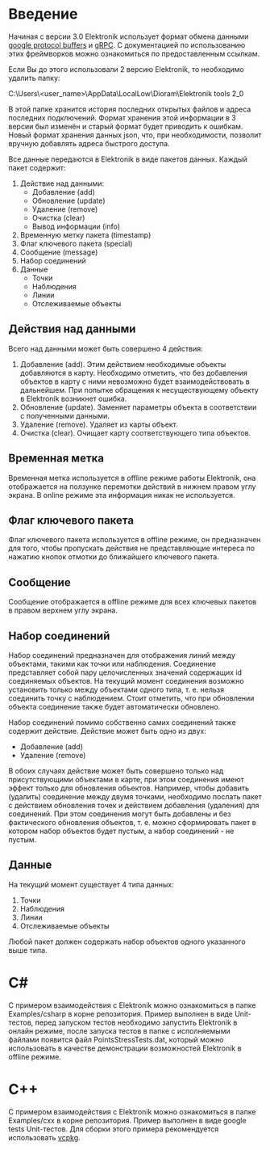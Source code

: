 # Введение

Начиная с версии 3.0 Elektronik использует формат обмена данными [google protocol buffers](https://developers.google.com/protocol-buffers/?hl=en) и [gRPC](https://grpc.io/). С документацией по использованию этих фреймворков можно ознакомиться по предоставленным ссылкам.

Eсли Вы до этого использовали 2 версию Elektronik, то необходимо удалить папку:

C:\\Users\\<user_name>\\AppData\\LocalLow\\Dioram\\Elektronik tools 2_0

В этой папке хранится история последних открытых файлов и адреса последних подключений. Формат хранения этой информации в 3 версии был изменён и старый формат будет приводить к ошибкам. Новый формат хранения данных json, что, при необходимости, позволит вручную добавлять адреса быстрого доступа.

Все данные передаются в Elektronik в виде пакетов данных. Каждый пакет содержит:
1. Действие над данными:
    * Добавление (add)
    * Обновление (update)
    * Удаление (remove)
    * Очистка (clear)
    * Вывод информации (info)
2. Временную метку пакета (timestamp)
3. Флаг ключевого пакета (special)
4. Сообщение (message)
5. Набор соединений
6. Данные
   * Точки
   * Наблюдения
   * Линии
   * Отслеживаемые объекты

## Действия над данными

Всего над данными может быть совершено 4 действия:
1. Добавление (add). Этим действием необходимые объекты добавляются в карту. Необходимо отметить, что без добавления объектов в карту с ними невозможно будет взаимодействовать в дальнейшем. При попытке обращения к несуществующему объекту в Elektronik возникнет ошибка.
2. Обновление (update). Заменяет параметры объекта в соответствии с полученными данными.
3. Удаление (remove). Удаляет из карты объект.
4. Очистка (clear). Очищает карту соответствующего типа объектов.

## Временная метка

Временная метка используется в offline режиме работы Elektronik, она отображается на ползунке перемотки действий в нижнем правом углу экрана. В online режиме эта информация никак не используется.

## Флаг ключевого пакета

Флаг ключевого пакета используется в offline режиме, он предназначен для того, чтобы пропускать действия не представляющие интереса по нажатию кнопок отмотки до ближайшего ключевого пакета.

## Сообщение

Сообщение отображается в offline режиме для всех ключевых пакетов в правом верхнем углу экрана.

## Набор соединений

Набор соединений предназначен для отображения линий между объектами, такими как точки или наблюдения. Соединение представляет собой пару целочисленных значений содержащих id соединяемых объектов. На текущий момент соединения возможно установить только между объектами одного типа, т. е. нельзя соединить точку с наблюдением. Стоит отметить, что при обновлении объекта соединение также будет автоматически обновлено.

Набор соединений помимо собственно самих соединений также содержит действие. Действие может быть одно из двух:
 * Добавление (add)
 * Удаление (remove)

В обоих случаях действие может быть совершено только над присутствующими объектами в карте, при этом соединения имеют эффект только для обновления объектов. Например, чтобы добавить (удалить) соединение между двумя точками, необходимо послать пакет с действием обновления точек и действием добавления (удаления) для соединений. При этом соединения могут быть добавлены и без фактического обновления объектов, т. е. можно сформировать пакет в котором набор объектов будет пустым, а набор соединений - не пустым.

## Данные

На текущий момент существует 4 типа данных:
1. Точки
2. Наблюдения
3. Линии
4. Отслеживаемые объекты

Любой пакет должен содержать набор объектов одного указанного выше типа.

# C#

C примером взаимодействия с Elektronik можно ознакомиться в папке Examples/csharp в корне репозитория. Пример выполнен в виде Unit-тестов, перед запуском тестов необходимо запустить Elektronik в онлайн режиме, после запуска тестов в папке с исполняемыми файлами появится файл PointsStressTests.dat, который можно использовать в качестве демонстрации возможностей Elektronik в offline режиме.

# C++

C примером взаимодействия с Elektronik можно ознакомиться в папке Examples/cxx в корне репозитория. Пример выполнен в виде google tests Unit-тестов. Для сборки этого примера рекомендуется использовать [vcpkg](https://github.com/Microsoft/vcpkg).